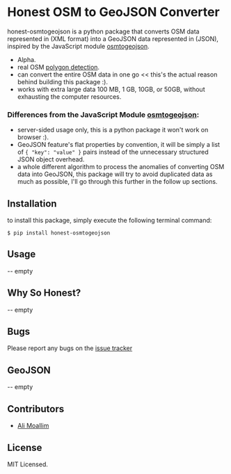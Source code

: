 # Honest OSM to GeoJSON Converter

honest-osmtogeojson is a python package that converts OSM data represented in (XML format) into a GeoJSON data represented in (JSON), inspired by the JavaScript module [osmtogeojson](https://github.com/tyrasd/osmtogeojson).

* Alpha.
* real OSM [polygon detection](https://wiki.openstreetmap.org/wiki/Overpass_turbo/Polygon_Features).
* can convert the entire OSM data in one go << this's the actual reason behind building this package :).
* works with extra large data 100 MB, 1 GB, 10GB, or 50GB, without exhausting the computer resources.

### Differences from the JavaScript Module [osmtogeojson](https://github.com/tyrasd/osmtogeojson):

* server-sided usage only, this is a python package it won't work on browser :).
* GeoJSON feature's flat properties by convention, it will be simply a list of `{ "key": "value" }` pairs instead of the unnecessary structured JSON object overhead.
* a whole different algorithm to process the anomalies of converting OSM data into GeoJSON, this package will try to avoid duplicated data as much as possible, I'll go through this further in the follow up sections.

## Installation

to install this package, simply execute the following terminal command:

	$ pip install honest-osmtogeojson

## Usage

-- empty

## Why So Honest?

-- empty

## Bugs

Please report any bugs on the [issue tracker](https://github.com/AXJ15/honest-osmtogeojson/issues)

## GeoJSON

-- empty

## Contributors

* [Ali Moallim](mailto:axj.159@gmail.com)

## License

MIT Licensed.